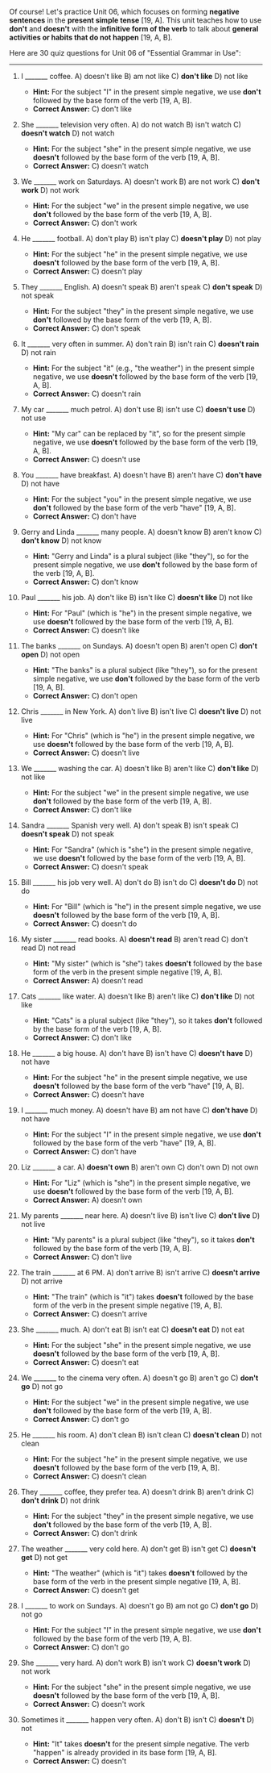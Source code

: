 Of course! Let's practice Unit 06, which focuses on forming **negative sentences** in the **present simple tense** [19, A]. This unit teaches how to use **don't** and **doesn't** with the **infinitive form of the verb** to talk about **general activities or habits that do not happen** [19, A, B].

Here are 30 quiz questions for Unit 06 of "Essential Grammar in Use":

---

1.  I _______ coffee.
    A) doesn't like
    B) am not like
    C) **don't like**
    D) not like
    *   **Hint:** For the subject "I" in the present simple negative, we use **don't** followed by the base form of the verb [19, A, B].
    *   **Correct Answer:** C) don't like

2.  She _______ television very often.
    A) do not watch
    B) isn't watch
    C) **doesn't watch**
    D) not watch
    *   **Hint:** For the subject "she" in the present simple negative, we use **doesn't** followed by the base form of the verb [19, A, B].
    *   **Correct Answer:** C) doesn't watch

3.  We _______ work on Saturdays.
    A) doesn't work
    B) are not work
    C) **don't work**
    D) not work
    *   **Hint:** For the subject "we" in the present simple negative, we use **don't** followed by the base form of the verb [19, A, B].
    *   **Correct Answer:** C) don't work

4.  He _______ football.
    A) don't play
    B) isn't play
    C) **doesn't play**
    D) not play
    *   **Hint:** For the subject "he" in the present simple negative, we use **doesn't** followed by the base form of the verb [19, A, B].
    *   **Correct Answer:** C) doesn't play

5.  They _______ English.
    A) doesn't speak
    B) aren't speak
    C) **don't speak**
    D) not speak
    *   **Hint:** For the subject "they" in the present simple negative, we use **don't** followed by the base form of the verb [19, A, B].
    *   **Correct Answer:** C) don't speak

6.  It _______ very often in summer.
    A) don't rain
    B) isn't rain
    C) **doesn't rain**
    D) not rain
    *   **Hint:** For the subject "it" (e.g., "the weather") in the present simple negative, we use **doesn't** followed by the base form of the verb [19, A, B].
    *   **Correct Answer:** C) doesn't rain

7.  My car _______ much petrol.
    A) don't use
    B) isn't use
    C) **doesn't use**
    D) not use
    *   **Hint:** "My car" can be replaced by "it", so for the present simple negative, we use **doesn't** followed by the base form of the verb [19, A, B].
    *   **Correct Answer:** C) doesn't use

8.  You _______ have breakfast.
    A) doesn't have
    B) aren't have
    C) **don't have**
    D) not have
    *   **Hint:** For the subject "you" in the present simple negative, we use **don't** followed by the base form of the verb "have" [19, A, B].
    *   **Correct Answer:** C) don't have

9.  Gerry and Linda _______ many people.
    A) doesn't know
    B) aren't know
    C) **don't know**
    D) not know
    *   **Hint:** "Gerry and Linda" is a plural subject (like "they"), so for the present simple negative, we use **don't** followed by the base form of the verb [19, A, B].
    *   **Correct Answer:** C) don't know

10. Paul _______ his job.
    A) don't like
    B) isn't like
    C) **doesn't like**
    D) not like
    *   **Hint:** For "Paul" (which is "he") in the present simple negative, we use **doesn't** followed by the base form of the verb [19, A, B].
    *   **Correct Answer:** C) doesn't like

11. The banks _______ on Sundays.
    A) doesn't open
    B) aren't open
    C) **don't open**
    D) not open
    *   **Hint:** "The banks" is a plural subject (like "they"), so for the present simple negative, we use **don't** followed by the base form of the verb [19, A, B].
    *   **Correct Answer:** C) don't open

12. Chris _______ in New York.
    A) don't live
    B) isn't live
    C) **doesn't live**
    D) not live
    *   **Hint:** For "Chris" (which is "he") in the present simple negative, we use **doesn't** followed by the base form of the verb [19, A, B].
    *   **Correct Answer:** C) doesn't live

13. We _______ washing the car.
    A) doesn't like
    B) aren't like
    C) **don't like**
    D) not like
    *   **Hint:** For the subject "we" in the present simple negative, we use **don't** followed by the base form of the verb [19, A, B].
    *   **Correct Answer:** C) don't like

14. Sandra _______ Spanish very well.
    A) don't speak
    B) isn't speak
    C) **doesn't speak**
    D) not speak
    *   **Hint:** For "Sandra" (which is "she") in the present simple negative, we use **doesn't** followed by the base form of the verb [19, A, B].
    *   **Correct Answer:** C) doesn't speak

15. Bill _______ his job very well.
    A) don't do
    B) isn't do
    C) **doesn't do**
    D) not do
    *   **Hint:** For "Bill" (which is "he") in the present simple negative, we use **doesn't** followed by the base form of the verb [19, A, B].
    *   **Correct Answer:** C) doesn't do

16. My sister _______ read books.
    A) **doesn't read**
    B) aren't read
    C) don't read
    D) not read
    *   **Hint:** "My sister" (which is "she") takes **doesn't** followed by the base form of the verb in the present simple negative [19, A, B].
    *   **Correct Answer:** A) doesn't read

17. Cats _______ like water.
    A) doesn't like
    B) aren't like
    C) **don't like**
    D) not like
    *   **Hint:** "Cats" is a plural subject (like "they"), so it takes **don't** followed by the base form of the verb [19, A, B].
    *   **Correct Answer:** C) don't like

18. He _______ a big house.
    A) don't have
    B) isn't have
    C) **doesn't have**
    D) not have
    *   **Hint:** For the subject "he" in the present simple negative, we use **doesn't** followed by the base form of the verb "have" [19, A, B].
    *   **Correct Answer:** C) doesn't have

19. I _______ much money.
    A) doesn't have
    B) am not have
    C) **don't have**
    D) not have
    *   **Hint:** For the subject "I" in the present simple negative, we use **don't** followed by the base form of the verb "have" [19, A, B].
    *   **Correct Answer:** C) don't have

20. Liz _______ a car.
    A) **doesn't own**
    B) aren't own
    C) don't own
    D) not own
    *   **Hint:** For "Liz" (which is "she") in the present simple negative, we use **doesn't** followed by the base form of the verb [19, A, B].
    *   **Correct Answer:** A) doesn't own

21. My parents _______ near here.
    A) doesn't live
    B) isn't live
    C) **don't live**
    D) not live
    *   **Hint:** "My parents" is a plural subject (like "they"), so it takes **don't** followed by the base form of the verb [19, A, B].
    *   **Correct Answer:** C) don't live

22. The train _______ at 6 PM.
    A) don't arrive
    B) isn't arrive
    C) **doesn't arrive**
    D) not arrive
    *   **Hint:** "The train" (which is "it") takes **doesn't** followed by the base form of the verb in the present simple negative [19, A, B].
    *   **Correct Answer:** C) doesn't arrive

23. She _______ much.
    A) don't eat
    B) isn't eat
    C) **doesn't eat**
    D) not eat
    *   **Hint:** For the subject "she" in the present simple negative, we use **doesn't** followed by the base form of the verb [19, A, B].
    *   **Correct Answer:** C) doesn't eat

24. We _______ to the cinema very often.
    A) doesn't go
    B) aren't go
    C) **don't go**
    D) not go
    *   **Hint:** For the subject "we" in the present simple negative, we use **don't** followed by the base form of the verb [19, A, B].
    *   **Correct Answer:** C) don't go

25. He _______ his room.
    A) don't clean
    B) isn't clean
    C) **doesn't clean**
    D) not clean
    *   **Hint:** For the subject "he" in the present simple negative, we use **doesn't** followed by the base form of the verb [19, A, B].
    *   **Correct Answer:** C) doesn't clean

26. They _______ coffee, they prefer tea.
    A) doesn't drink
    B) aren't drink
    C) **don't drink**
    D) not drink
    *   **Hint:** For the subject "they" in the present simple negative, we use **don't** followed by the base form of the verb [19, A, B].
    *   **Correct Answer:** C) don't drink

27. The weather _______ very cold here.
    A) don't get
    B) isn't get
    C) **doesn't get**
    D) not get
    *   **Hint:** "The weather" (which is "it") takes **doesn't** followed by the base form of the verb in the present simple negative [19, A, B].
    *   **Correct Answer:** C) doesn't get

28. I _______ to work on Sundays.
    A) doesn't go
    B) am not go
    C) **don't go**
    D) not go
    *   **Hint:** For the subject "I" in the present simple negative, we use **don't** followed by the base form of the verb [19, A, B].
    *   **Correct Answer:** C) don't go

29. She _______ very hard.
    A) don't work
    B) isn't work
    C) **doesn't work**
    D) not work
    *   **Hint:** For the subject "she" in the present simple negative, we use **doesn't** followed by the base form of the verb [19, A, B].
    *   **Correct Answer:** C) doesn't work

30. Sometimes it _______ happen very often.
    A) don't
    B) isn't
    C) **doesn't**
    D) not
    *   **Hint:** "It" takes **doesn't** for the present simple negative. The verb "happen" is already provided in its base form [19, A, B].
    *   **Correct Answer:** C) doesn't